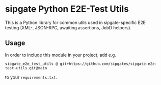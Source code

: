 # sipgate Python E2E-Test Utils

This is a Python library for common utils used in sipgate-specific E2E testing (XML-, JSON-RPC, awaiting assertions, JobD helpers).

## Usage
In order to include this module in your project, add e.g.

`sipgate_e2e_test_utils @ git+https://github.com/sipgates/sipgate-e2e-test-utils.git@main`

to your `requirements.txt`.
